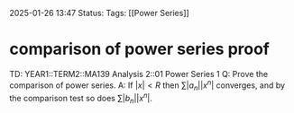 2025-01-26 13:47
Status: 
Tags: [[Power Series]]
# comparison of power series proof

TD: YEAR1::TERM2::MA139 Analysis 2::01 Power Series 1
Q: Prove the comparison of power series.
A: If $|x|<R$ then $\sum |a_{n}||x^{n}|$ converges, and by the comparison test so does $\sum |b_{n}||x^{n}|$.
<!--ID: 1738168359462-->
